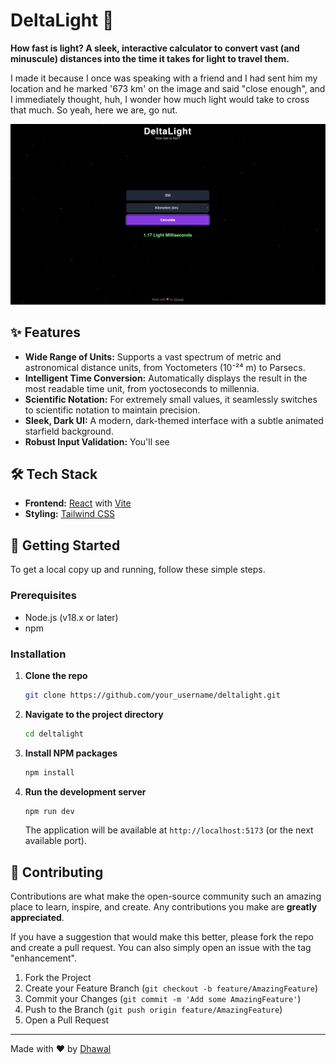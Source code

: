 # DeltaLight 🚀

**How fast is light? A sleek, interactive calculator to convert vast (and minuscule) distances into the time it takes for light to travel them.**

I made it because I once was speaking with a friend and I had sent him my location and he marked '673 km' on the image and said "close enough", and I immediately thought, huh, I wonder how much light would take to cross that much. So yeah, here we are, go nut.

![DeltaLight Screenshot](https://github.com/dhawal-pandya/DeltaLight/blob/main/src/assets/image.png)

## ✨ Features

-   **Wide Range of Units:** Supports a vast spectrum of metric and astronomical distance units, from Yoctometers (10⁻²⁴ m) to Parsecs.
-   **Intelligent Time Conversion:** Automatically displays the result in the most readable time unit, from yoctoseconds to millennia.
-   **Scientific Notation:** For extremely small values, it seamlessly switches to scientific notation to maintain precision.
-   **Sleek, Dark UI:** A modern, dark-themed interface with a subtle animated starfield background.
-   **Robust Input Validation:** You'll see

## 🛠️ Tech Stack

-   **Frontend:** [React](https://reactjs.org/) with [Vite](https://vitejs.dev/)
-   **Styling:** [Tailwind CSS](https://tailwindcss.com/)

## 🚀 Getting Started

To get a local copy up and running, follow these simple steps.

### Prerequisites

-   Node.js (v18.x or later)
-   npm

### Installation

1.  **Clone the repo**
    ```sh
    git clone https://github.com/your_username/deltalight.git
    ```
2.  **Navigate to the project directory**
    ```sh
    cd deltalight
    ```
3.  **Install NPM packages**
    ```sh
    npm install
    ```
4.  **Run the development server**
    ```sh
    npm run dev
    ```
    The application will be available at `http://localhost:5173` (or the next available port).

## 🤝 Contributing

Contributions are what make the open-source community such an amazing place to learn, inspire, and create. Any contributions you make are **greatly appreciated**.

If you have a suggestion that would make this better, please fork the repo and create a pull request. You can also simply open an issue with the tag "enhancement".

1.  Fork the Project
2.  Create your Feature Branch (`git checkout -b feature/AmazingFeature`)
3.  Commit your Changes (`git commit -m 'Add some AmazingFeature'`)
4.  Push to the Branch (`git push origin feature/AmazingFeature`)
5.  Open a Pull Request

---

Made with &hearts; by [Dhawal](https://github.com/dhawal-pandya)
